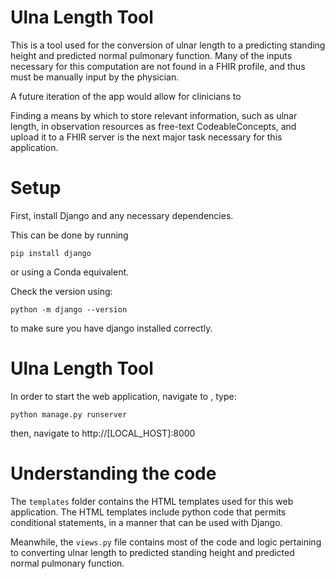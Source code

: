 # Ulna Length Tool

This is a tool used for the conversion of ulnar length to a predicting standing height and predicted normal pulmonary function. Many of the inputs necessary for this computation are not found in a FHIR profile, and thus must be manually input by the physician. 

A future iteration of the app would allow for clinicians to 

Finding a means by which to store relevant information, such as ulnar length, in observation resources as free-text CodeableConcepts, and upload it to a FHIR server is the next major task necessary for this application.

# Setup

First, install Django and any necessary dependencies. 

This can be done by running

```pip install django```

or using a Conda equivalent.

Check the version using:

```python -m django --version```

to make sure you have django installed correctly.

# Ulna Length Tool

In order to start the web application, navigate to , type:

```python manage.py runserver```

then, navigate to http://[LOCAL_HOST]:8000

# Understanding the code

The ```templates``` folder contains the HTML templates used for this web application. The HTML templates include python code that permits conditional statements, in a manner that can be used with Django.

Meanwhile, the ```views.py``` file contains most of the code and logic pertaining to converting ulnar length to predicted standing height and predicted normal pulmonary function.
